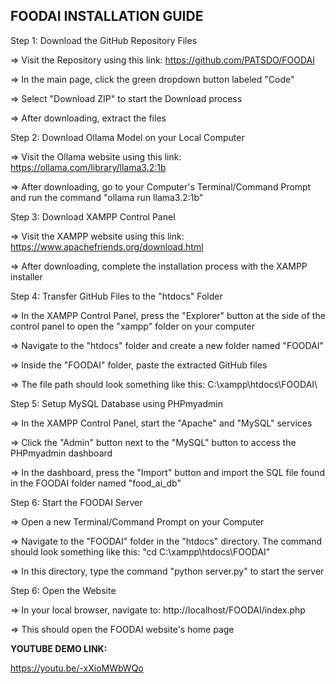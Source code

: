 FOODAI INSTALLATION GUIDE
-------------------------
Step 1: Download the GitHub Repository Files

=> Visit the Repository using this link: https://github.com/PATSDO/FOODAI

=> In the main page, click the green dropdown button labeled "Code"

=> Select "Download ZIP" to start the Download process

=> After downloading, extract the files



Step 2: Download Ollama Model on your Local Computer

=> Visit the Ollama website using this link: https://ollama.com/library/llama3.2:1b

=> After downloading, go to your Computer's Terminal/Command Prompt and run the command "ollama run llama3.2:1b"



Step 3: Download XAMPP Control Panel

=> Visit the XAMPP website using this link: https://www.apachefriends.org/download.html

=> After downloading, complete the installation process with the XAMPP installer



Step 4: Transfer GitHub Files to the "htdocs" Folder

=> In the XAMPP Control Panel, press the "Explorer" button at the side of the control panel to open the "xampp" folder on your computer

=> Navigate to the "htdocs" folder and create a new folder named "FOODAI"

=> Inside the "FOODAI" folder, paste the extracted GitHub files

=> The file path should look something like this: C:\xampp\htdocs\FOODAI\



Step 5: Setup MySQL Database using PHPmyadmin

=> In the XAMPP Control Panel, start the "Apache" and "MySQL" services

=> Click the "Admin" button next to the "MySQL" button to access the PHPmyadmin dashboard

=> In the dashboard, press the "Import" button and import the SQL file found in the FOODAI folder named "food_ai_db"



Step 6: Start the FOODAI Server

=> Open a new Terminal/Command Prompt on your Computer

=> Navigate to the "FOODAI" folder in the "htdocs" directory. The command should look something like this: "cd C:\xampp\htdocs\FOODAI\"

=> In this directory, type the command "python server.py" to start the server


Step 6: Open the Website

=> In your local browser, navigate to: http://localhost/FOODAI/index.php

=> This should open the FOODAI website's home page


**YOUTUBE DEMO LINK:**

https://youtu.be/-xXioMWbWQo


